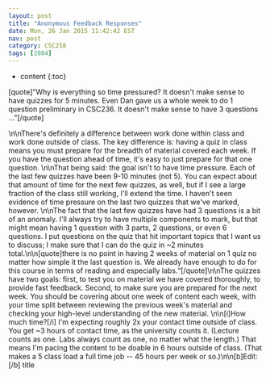 ```yaml
---
layout: post
title: "Anonymous Feedback Responses"
date: Mon, 26 Jan 2015 11:42:42 EST
nav: post
category: CSC258
tags: [2804]
---
```


* content
{:toc}

[quote]"Why is everything so time pressured? It doesn't make sense to have quizzes for 5 minutes. Even Dan gave us a whole week to do 1 question preliminary in CSC236. It doesn't make sense to have 3 questions ..."[/quote]
<!-- more -->
<p>\n\nThere's definitely a difference between work done within class and work done outside of class. The key difference is: having a quiz in class means you must prepare for the breadth of material covered each week. If you have the question ahead of time, it's easy to just prepare for that one question.  \n\nThat being said: the goal isn't to have time pressure. Each of the last few quizzes have been 9-10 minutes (not 5). You can expect about that amount of time for the next few quizzes, as well, but if I see a large fraction of the class still working, I'll extend the time. I haven't seen evidence of time pressure on the last two quizzes that we've marked, however. \n\nThe fact that the last few quizzes have had 3 questions is a bit of an anomaly. I'll always try to have multiple components to mark, but that might mean having 1 question with 3 parts, 2 questions, or even 6 questions. I put questions on the quiz that hit important topics that I want us to discuss; I make sure that I can do the quiz in ~2 minutes total.\n\n[quote]there is no point in having 2 weeks of material on 1 quiz no matter how simple it the last question is. We already have enough to do for this course in terms of reading and especially labs.“[/quote]\n\nThe quizzes have two goals: first, to test you on material we have covered thoroughly, to provide fast feedback. Second, to make sure you are prepared for the next week. You should be covering about one week of content each week, with your time split between reviewing the previous week's material and checking your high-level understanding of the new material.  \n\n[i]How much time?[/i] I'm expecting roughly 2x your contact time outside of class. You get ~3 hours of contact time, as the university counts it. (Lecture counts as one. Labs always count as one, no matter what the length.) That means I'm pacing the content to be doable in 6 hours outside of class. (That makes a 5 class load a full time job -- 45 hours per week or so.)\n\n[b]Edit:[/b] title</p>
